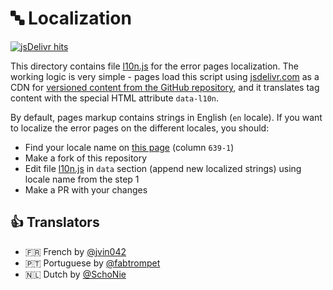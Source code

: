 # 🔤 Localization

[![jsDelivr hits](https://img.shields.io/jsdelivr/gh/hm/tarampampam/error-pages)](https://www.jsdelivr.com/package/gh/tarampampam/error-pages)

This directory contains file [l10n.js](l10n.js) for the error pages localization. The working logic is very simple - pages load this script using [jsdelivr.com](https://www.jsdelivr.com/) as a CDN for [versioned content from the GitHub repository](https://www.jsdelivr.com/features#gh), and it translates tag content with the special HTML attribute `data-l10n`.

By default, pages markup contains strings in English (`en` locale). If you want to localize the error pages on the different locales, you should:

- Find your locale name on [this page](https://en.wikipedia.org/wiki/List_of_ISO_639-1_codes) (column `639-1`)
- Make a fork of this repository
- Edit file [l10n.js](l10n.js) in `data` section (append new localized strings) using locale name from the step 1
- Make a PR with your changes

## 👍 Translators

- 🇫🇷 French by [@jvin042](https://github.com/jvin042)
- 🇵🇹 Portuguese by [@fabtrompet](https://github.com/fabtrompet)
- 🇳🇱 Dutch by [@SchoNie](https://github.com/SchoNie)
